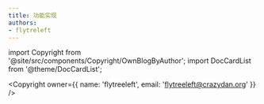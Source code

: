 ```yaml
---
title: 功能实现
authors:
- flytreleft
---
```


import Copyright from '@site/src/components/Copyright/OwnBlogByAuthor';
import DocCardList from '@theme/DocCardList';


<DocCardList />



<Copyright
  owner={{
    name: 'flytreeleft', email: 'flytreeleft@crazydan.org'
  }}
/>

